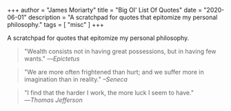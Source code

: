 +++
author = "James Moriarty"
title = "Big Ol' List Of Quotes"
date = "2020-06-01"
description = "A scratchpad for quotes that epitomize my personal philosophy."
tags = [
  "misc"
]
+++

A scratchpad for quotes that epitomize my personal philosophy.

> "Wealth consists not in having great possessions, but in having few wants."
_―Epictetus_

> "We are more often frightened than hurt; and we suffer more in imagination than in reality."
_–Seneca_

> "I find that the harder I work, the more luck I seem to have."
_―Thomas Jefferson_
